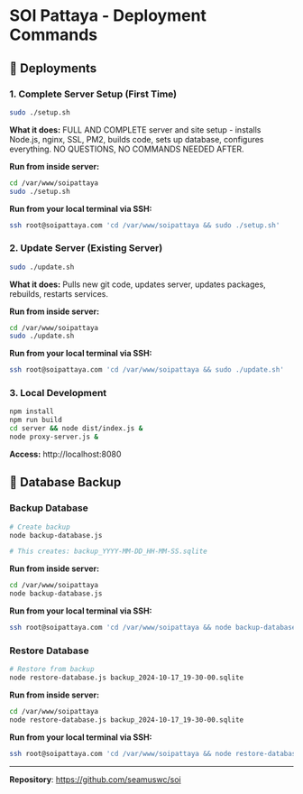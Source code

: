 # SOI Pattaya - Deployment Commands

## 🚀 Deployments

### 1. Complete Server Setup (First Time)
```bash
sudo ./setup.sh
```
**What it does:** FULL AND COMPLETE server and site setup - installs Node.js, nginx, SSL, PM2, builds code, sets up database, configures everything. NO QUESTIONS, NO COMMANDS NEEDED AFTER.

**Run from inside server:**
```bash
cd /var/www/soipattaya
sudo ./setup.sh
```

**Run from your local terminal via SSH:**
```bash
ssh root@soipattaya.com 'cd /var/www/soipattaya && sudo ./setup.sh'
```

### 2. Update Server (Existing Server)
```bash
sudo ./update.sh
```
**What it does:** Pulls new git code, updates server, updates packages, rebuilds, restarts services.

**Run from inside server:**
```bash
cd /var/www/soipattaya
sudo ./update.sh
```

**Run from your local terminal via SSH:**
```bash
ssh root@soipattaya.com 'cd /var/www/soipattaya && sudo ./update.sh'
```

### 3. Local Development
```bash
npm install
npm run build
cd server && node dist/index.js &
node proxy-server.js &
```
**Access:** http://localhost:8080

## 💾 Database Backup

### Backup Database
```bash
# Create backup
node backup-database.js

# This creates: backup_YYYY-MM-DD_HH-MM-SS.sqlite
```

**Run from inside server:**
```bash
cd /var/www/soipattaya
node backup-database.js
```

**Run from your local terminal via SSH:**
```bash
ssh root@soipattaya.com 'cd /var/www/soipattaya && node backup-database.js'
```

### Restore Database
```bash
# Restore from backup
node restore-database.js backup_2024-10-17_19-30-00.sqlite
```

**Run from inside server:**
```bash
cd /var/www/soipattaya
node restore-database.js backup_2024-10-17_19-30-00.sqlite
```

**Run from your local terminal via SSH:**
```bash
ssh root@soipattaya.com 'cd /var/www/soipattaya && node restore-database.js backup_2024-10-17_19-30-00.sqlite'
```

---

**Repository**: https://github.com/seamuswc/soi